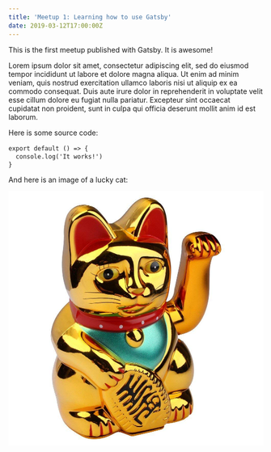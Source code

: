 ```yaml
---
title: 'Meetup 1: Learning how to use Gatsby'
date: 2019-03-12T17:00:00Z
---
```


This is the first meetup published with Gatsby. It is awesome!

Lorem ipsum dolor sit amet, consectetur adipiscing elit, sed do eiusmod tempor incididunt ut labore et dolore magna aliqua. Ut enim ad minim veniam, quis nostrud exercitation ullamco laboris nisi ut aliquip ex ea commodo consequat. Duis aute irure dolor in reprehenderit in voluptate velit esse cillum dolore eu fugiat nulla pariatur. Excepteur sint occaecat cupidatat non proident, sunt in culpa qui officia deserunt mollit anim id est laborum.

Here is some source code:

```js{numberLines:true}
export default () => {
  console.log('It works!')
}
```

And here is an image of a lucky cat:

![Lucky cat 1](../images/lucky-cat-1.jpg)
